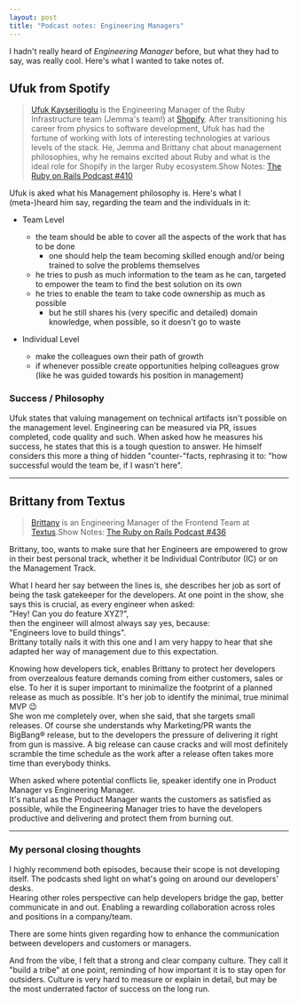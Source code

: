 ```yaml
---
layout: post
title: "Podcast notes: Engineering Managers"
---
```


I hadn't really heard of *Engineering Manager* before, but what they had to say, was really cool. Here's what I wanted to take notes of.

## Ufuk from Spotify


> [Ufuk Kayserilioglu](https://twitter.com/paracycle) is the Engineering Manager of the Ruby Infrastructure team (Jemma's team!) at [Shopify](https://www.shopify.com/). After transitioning his career from physics to software development, Ufuk has had the fortune of working with lots of interesting technologies at various levels of the stack. He, Jemma and Brittany chat about management philosophies, why he remains excited about Ruby and what is the ideal role for Shopify in the larger Ruby ecosystem.<span>Show Notes: [The Ruby on Rails Podcast #410](https://www.therubyonrailspodcast.com/410)</span>

Ufuk is aked what his Management philosophy is. Here's what I (meta-)heard him say, regarding the team and the individuals in it:

- Team Level

  - the team should be able to cover all the aspects of the work that has to be done
    - one should help the team becoming skilled enough and/or being trained to solve the problems themselves
  - he tries to push as much information to the team as he can, targeted to empower the team to find the best solution on its own
  - he tries to enable the team to take code ownership as much as possible
    - but he still shares his (very specific and detailed) domain knowledge, when possible, so it doesn't go to waste

- Individual Level

  - make the colleagues own their path of growth
  - if whenever possible create opportunities helping colleagues grow (like he was guided towards his position in management)

### Success / Philosophy

Ufuk states that valuing management on technical artifacts isn't possible on the management level. Engineering can be measured via PR, issues completed, code quality and such. When asked how he measures his success, he states that this is a tough question to answer. He himself considers this more a thing of hidden "counter-"facts, rephrasing it to: "how successful would the team be, if I wasn't here".

---

## Brittany from Textus

> [Brittany](https://brittanymartin.dev) is an Engineering Manager of the Frontend Team at [Textus](https://textus.com).<span>Show Notes: [The Ruby on Rails Podcast #436](https://www.therubyonrailspodcast.com/436)</span>

Brittany, too, wants to make sure that her Engineers are empowered to grow in their best personal track, whether it be Individual Contributor (IC) or on the Management Track.

What I heard her say between the lines is, she describes her job as sort of being the task gatekeeper for the developers. At one point in the show, she says this is crucial, as every engineer when asked:  
"Hey! Can you do feature XYZ?",  
then the engineer will almost always say yes, because:  
"Engineers love to build things".  
Brittany totally nails it with this one and I am very happy to hear that she adapted her way of management due to this expectation.

Knowing how developers tick, enables Brittany to protect her developers from overzealous feature demands coming from either customers, sales or else. To her it is super important to minimalize the footprint of a planned release as much as possible. It's her job to identify the minimal, true minimal MVP 😉  
She won me completely over, when she said, that she targets small releases. Of course she understands why Marketing/PR wants the BigBang® release, but to the developers the pressure of delivering it right from gun is massive. A big release can cause cracks and will most definitely scramble the time schedule as the work after a release often takes more time than everybody thinks.

When asked where potential conflicts lie, speaker identify one in Product Manager vs Engineering Manager.  
It's natural as the Product Manager wants the customers as satisfied as possible, while the Engineering Manager tries to have the developers productive and delivering and protect them from burning out.

---

### My personal closing thoughts

I highly recommend both episodes, because their scope is not developing itself. The podcasts shed light on what's going on around our developers' desks.  
Hearing other roles perspective can help developers bridge the gap, better communicate in and out. Enabling a rewarding collaboration across roles and positions in a company/team.

There are some hints given regarding how to enhance the communication between developers and customers or managers.

And from the vibe, I felt that a strong and clear company culture. They call it "build a tribe" at one point, reminding of how important it is to stay open for outsiders. Culture is very hard to measure or explain in detail, but may be the most underrated factor of success on the long run.
